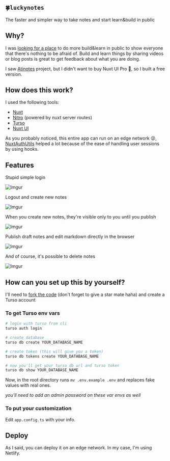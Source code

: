 ## `🍀luckynotes`

The faster and simpler way to take notes and start learn&build in public

## Why?

I was [looking for a place](https://twitter.com/igorhalfeld/status/1784990933257207847) to do more build&learn in public to show everyone that there's nothing to be afraid of. Build and learn things by sharing videos or blog posts is great to get feedback about what you are doing.

I saw [Atinotes](https://github.com/atinux/atinotes) project, but I didn't want to buy Nuxt UI Pro 🤣, so I built a free version.

## How does this work?

I used the following tools:

- [Nuxt](https://nuxt.com/)
- [Nitro](https://nitro.unjs.io/) (powered by nuxt server routes)
- [Turso](https://turso.tech/)
- [Nuxt UI](https://ui.nuxt.com/)

As you probably noticed, this entire app can run on an edge network 😜, [NuxtAuthUtils](https://github.com/Atinux/nuxt-auth-utils) helped a lot because of the ease of handling user sessions by using hooks.

## Features

Stupid simple login

![Imgur](https://imgur.com/rsNk8jl.png)

Logout and create new notes

![Imgur](https://imgur.com/ePLJfGM.png)

When you create new notes, they're visible only to you until you publish

![Imgur](https://imgur.com/10pr43c.png)

Publish draft notes and edit markdown directly in the browser

![Imgur](https://imgur.com/2IyAuqi.png)

And of course, it's possible to delete notes

![Imgur](https://i.imgur.com/T0PtTyi.png)

## How can you set up this by yourself?

I'll need to [fork the code](https://github.com/luckyhackersacademy/luckynotes/) (don't forget to give a star mate haha) and create a Turso account

### To get Turso env vars

```sh
# login with turso from cli
turso auth login

# create database
turso db create YOUR_DATABASE_NAME

# create token (this will give you a token)
turso db tokens create YOUR_DATABASE_NAME

# now you'll get your turso db url and turso token
turso db show YOUR_DATABASE_NAME
```

Now, in the root directory runs `mv .env.example .env` and replaces fake values with real ones.

_you'll need to add an admin password on these var envs as well_

### To put your customization

Edit `app.config.ts` with your info.

## Deploy

As I said, you can deploy it on an edge network. In my case, I'm using Netlify.
